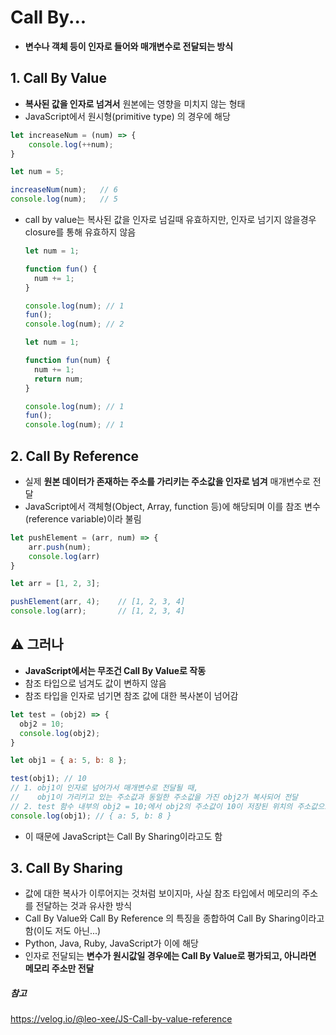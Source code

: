 # Call By...

- **변수나 객체 등이 인자로 들어와 매개변수로 전달되는 방식**

## 1. Call By Value

- **복사된 값을 인자로 넘겨서** 원본에는 영향을 미치지 않는 형태
- JavaScript에서 원시형(primitive type) 의 경우에 해당

```javascript
let increaseNum = (num) => {
    console.log(++num);
}

let num = 5;

increaseNum(num);	// 6
console.log(num);	// 5
```

- call by value는 복사된 값을 인자로 넘길때 유효하지만, 인자로 넘기지 않을경우 closure를 통해 유효하지 않음

  ```javascript
  let num = 1;

  function fun() {
    num += 1;
  }

  console.log(num); // 1
  fun();
  console.log(num); // 2
  ```

  ```javascript
  let num = 1;
  
  function fun(num) {
    num += 1;
    return num;
  }

  console.log(num); // 1
  fun();
  console.log(num); // 1
  ```

## 2. Call By Reference

- 실제 **원본 데이터가 존재하는 주소를 가리키는 주소값을 인자로 넘겨** 매개변수로 전달
- JavaScript에서 객체형(Object, Array, function 등)에 해당되며 이를 참조 변수(reference variable)이라 불림

```javascript
let pushElement = (arr, num) => {
    arr.push(num);
    console.log(arr)
}

let arr = [1, 2, 3];

pushElement(arr, 4);	// [1, 2, 3, 4]
console.log(arr);		// [1, 2, 3, 4]
```

## :warning: 그러나

- **JavaScript에서는 무조건 Call By Value로 작동** 
- 참조 타입으로 넘겨도 값이 변하지 않음
- 참조 타입을 인자로 넘기면 참조 값에 대한 복사본이 넘어감

```javascript
let test = (obj2) => {
  obj2 = 10;
  console.log(obj2);	
}

let obj1 = { a: 5, b: 8 };

test(obj1); // 10
// 1. obj1이 인자로 넘어가서 매개변수로 전달될 때, 
//    obj1이 가리키고 있는 주소값과 동일한 주소값을 가진 obj2가 복사되어 전달
// 2. test 함수 내부의 obj2 = 10;에서 obj2의 주소값이 10이 저장된 위치의 주소값으로 변경 <- obj2의 주소값이 변경
console.log(obj1); // { a: 5, b: 8 }
```

- 이 때문에 JavaScript는 Call By Sharing이라고도 함

## 3. Call By Sharing

- 값에 대한 복사가 이루어지는 것처럼 보이지마, 사실 참조 타입에서 메모리의 주소를 전달하는 것과 유사한 방식
- Call By Value와 Call By Reference 의 특징을 종합하여 Call By Sharing이라고 함(이도 저도 아닌...)
- Python, Java, Ruby, JavaScript가 이에 해당
- 인자로 전달되는 **변수가 원시값일 경우에는 Call By Value로 평가되고, 아니라면 메모리 주소만 전달**

##### 참고

https://velog.io/@leo-xee/JS-Call-by-value-reference